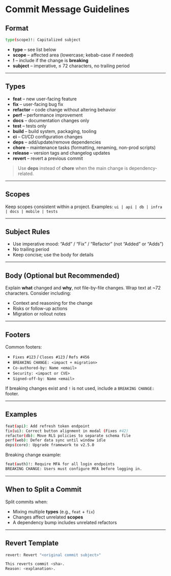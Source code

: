 # Commit Message Guidelines

## Format

```bash
type(scope)!: Capitalized subject
```

- **type** – see list below
- **scope** – affected area (lowercase; kebab-case if needed)
- **!** – include if the change is **breaking**
- **subject** – imperative, ≤ 72 characters, no trailing period

---

## Types

- **feat** – new user-facing feature
- **fix** – user-facing bug fix
- **refactor** – code change without altering behavior
- **perf** – performance improvement
- **docs** – documentation changes only
- **test** – tests only
- **build** – build system, packaging, tooling
- **ci** – CI/CD configuration changes
- **deps** – add/update/remove dependencies
- **chore** – maintenance tasks (formatting, renaming, non-prod scripts)
- **release** – version tags and changelog updates
- **revert** – revert a previous commit

> Use **deps** instead of **chore** when the main change is dependency-related.

---

## Scopes

Keep scopes consistent within a project.
Examples:
`ui | api | db | infra | docs | mobile | tests`

---

## Subject Rules

- Use imperative mood: “Add” / “Fix” / “Refactor” (not “Added” or “Adds”)
- No trailing period
- Keep concise; use the body for details

---

## Body (Optional but Recommended)

Explain **what** changed and **why**, not file-by-file changes.
Wrap text at ~72 characters.
Consider including:

- Context and reasoning for the change
- Risks or follow-up actions
- Migration or rollout notes

---

## Footers

Common footers:

- `Fixes #123` / `Closes #123` / `Refs #456`
- `BREAKING CHANGE: <impact + migration>`
- `Co-authored-by: Name <email>`
- `Security: <impact or CVE>`
- `Signed-off-by: Name <email>`

If breaking changes exist and `!` is not used, include a `BREAKING CHANGE:` footer.

---

## Examples

```bash
feat(api): Add refresh token endpoint
fix(ui): Correct button alignment in modal (Fixes #42)
refactor(db): Move RLS policies to separate schema file
perf(web): Defer data sync until window idle
deps(core): Upgrade framework to v2.5.0
```

Breaking change example:

```bash
feat(auth)!: Require MFA for all login endpoints
BREAKING CHANGE: Users must configure MFA before logging in.
```

---

## When to Split a Commit

Split commits when:

- Mixing multiple **types** (e.g., `feat` + `fix`)
- Changes affect unrelated **scopes**
- A dependency bump includes unrelated refactors

---

## Revert Template

```bash
revert: Revert "<original commit subject>"

This reverts commit <sha>.
Reason: <explanation>.
```
